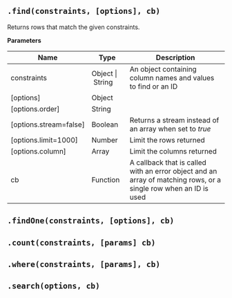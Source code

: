 ## `.find(constraints, [options], cb)`

Returns rows that match the given constraints.

**Parameters**

|Name|Type|Description|
|----|----|-----------|
|constraints|Object&nbsp;&#124;&nbsp;String |An object containing column names and values to find or an ID|
|[options]|Object||
|[options.order]|String||
|[options.stream=false]|Boolean|Returns a stream instead of an array when set to _true_|
|[options.limit=1000]|Number|Limit the rows returned|
|[options.column]|Array|Limit the columns returned|
|cb|Function|A callback that is called with an error object and an array of matching rows, or a single row when an ID is used|


## `.findOne(constraints, [options], cb)`

## `.count(constraints, [params] cb)`

## `.where(constraints, [params], cb)`

## `.search(options, cb)`
